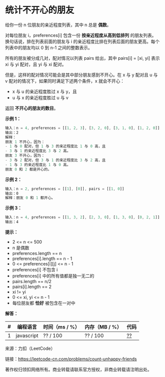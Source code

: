 # 统计不开心的朋友

给你一份 n 位朋友的亲近程度列表，其中 n 总是 **偶数**。

对每位朋友 i，preferences[i] 包含一份 **按亲近程度从高到低排列** 的朋友列表。换句话说，排在列表前面的朋友与 i 的亲近程度比排在列表后面的朋友更高。每个列表中的朋友均以 0 到 n-1 之间的整数表示。

所有的朋友被分成几对，配对情况以列表 pairs 给出，其中 pairs[i] = [xi, yi] 表示 xi 与 yi 配对，且 yi 与 xi 配对。

但是，这样的配对情况可能会是其中部分朋友感到不开心。在 x 与 y 配对且 u 与 v 配对的情况下，如果同时满足下述两个条件，x 就会不开心：

- x 与 u 的亲近程度胜过 x 与 y，且
- u 与 x 的亲近程度胜过 u 与 v

返回 **不开心的朋友的数目**。

**示例 1：**

``` javascript
输入：n = 4, preferences = [[1, 2, 3], [3, 2, 0], [3, 1, 0], [1, 2, 0]], pairs = [[0, 1], [2, 3]]
输出：2
解释：
朋友 1 不开心，因为：
- 1 与 0 配对，但 1 与 3 的亲近程度比 1 与 0 高，且
- 3 与 1 的亲近程度比 3 与 2 高。
朋友 3 不开心，因为：
- 3 与 2 配对，但 3 与 1 的亲近程度比 3 与 2 高，且
- 1 与 3 的亲近程度比 1 与 0 高。
朋友 0 和 2 都是开心的。
```

**示例 2：**

``` javascript
输入：n = 2, preferences = [[1], [0]], pairs = [[1, 0]]
输出：0
解释：朋友 0 和 1 都开心。
```

**示例 3：**

``` javascript
输入：n = 4, preferences = [[1, 3, 2], [2, 3, 0], [1, 3, 0], [0, 2, 1]], pairs = [[1, 3], [0, 2]]
输出：4
```

**提示：**

- 2 <= n <= 500
- n 是偶数
- preferences.length == n
- preferences[i].length == n - 1
- 0 <= preferences[i][j] <= n - 1
- preferences[i] 不包含 i
- preferences[i] 中的所有值都是独一无二的
- pairs.length == n/2
- pairs[i].length == 2
- xi != yi
- 0 <= xi, yi <= n - 1
- 每位朋友都 **恰好** 被包含在一对中

**解答：**

**#**|**编程语言**|**时间（ms / %）**|**内存（MB / %）**|**代码**
--|--|--|--|--
1|javascript|?? / 100|?? / 100|[??](./javascript/ac_v1.js)

来源：力扣（LeetCode）

链接：https://leetcode-cn.com/problems/count-unhappy-friends

著作权归领扣网络所有。商业转载请联系官方授权，非商业转载请注明出处。
